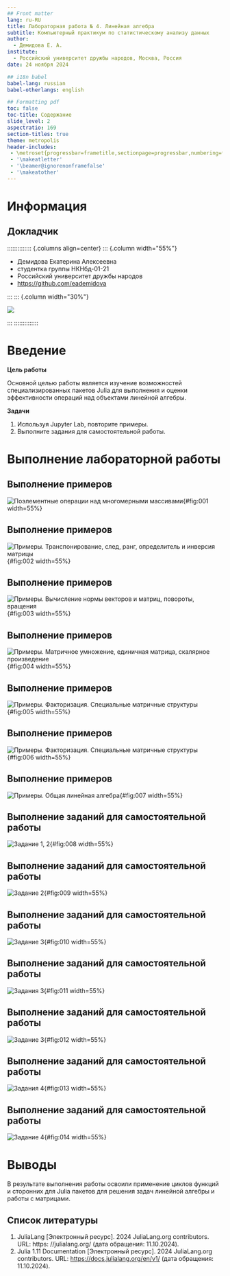 ```yaml
---
## Front matter
lang: ru-RU
title: Лабораторная работа № 4. Линейная алгебра
subtitle: Компьютерный практикум по статистическому анализу данных
author:
  - Демидова Е. А.
institute:
  - Российский университет дружбы народов, Москва, Россия
date: 24 ноября 2024

## i18n babel
babel-lang: russian
babel-otherlangs: english

## Formatting pdf
toc: false
toc-title: Содержание
slide_level: 2
aspectratio: 169
section-titles: true
theme: metropolis
header-includes:
 - \metroset{progressbar=frametitle,sectionpage=progressbar,numbering=fraction}
 - '\makeatletter'
 - '\beamer@ignorenonframefalse'
 - '\makeatother'
---
```


# Информация

## Докладчик

:::::::::::::: {.columns align=center}
::: {.column width="55%"}

  * Демидова Екатерина Алексеевна
  * студентка группы НКНбд-01-21
  * Российский университет дружбы народов
  * <https://github.com/eademidova>

:::
::: {.column width="30%"}

![](./image/ava.jpg)

:::
::::::::::::::

# Введение

**Цель работы**

Основной целью работы является изучение возможностей специализированных пакетов Julia для выполнения и оценки эффективности операций над объектами линейной алгебры.

**Задачи**

1. Используя Jupyter Lab, повторите примеры.
2. Выполните задания для самостоятельной работы.

# Выполнение лабораторной работы

## Выполнение примеров

![Поэлементные операции над многомерными массивами](image/1.png){#fig:001 width=55%}

## Выполнение примеров

![Примеры. Транспонирование, след, ранг, определитель и инверсия матрицы](image/2.png){#fig:002 width=55%}

## Выполнение примеров

![Примеры. Вычисление нормы векторов и матриц, повороты, вращения](image/3.png){#fig:003 width=55%}

## Выполнение примеров

![Примеры. Матричное умножение, единичная матрица, скалярное произведение](image/4.png){#fig:004 width=55%}

## Выполнение примеров

![Примеры. Факторизация. Специальные матричные структуры](image/5.png){#fig:005 width=55%}

## Выполнение примеров

![Примеры. Факторизация. Специальные матричные структуры](image/6.png){#fig:006 width=55%}

## Выполнение примеров

![Примеры. Общая линейная алгебра](image/7.png){#fig:007 width=55%}

## Выполнение заданий для самостоятельной работы

![Задание 1, 2](image/8.png){#fig:008 width=55%}

## Выполнение заданий для самостоятельной работы

![Задание 2](image/9.png){#fig:009 width=55%}


## Выполнение заданий для самостоятельной работы

![Задание 3](image/10.png){#fig:010 width=55%}


## Выполнение заданий для самостоятельной работы

![Задания 3](image/11.png){#fig:011 width=55%}


## Выполнение заданий для самостоятельной работы

![Задание 3](image/12.png){#fig:012 width=55%}


## Выполнение заданий для самостоятельной работы

![Задания 4](image/13.png){#fig:013 width=55%}


## Выполнение заданий для самостоятельной работы

![Задание 4](image/14.png){#fig:014 width=55%}


# Выводы

В результате выполнения работы освоили применение циклов функций и сторонних для Julia пакетов для решения задач линейной алгебры и работы с матрицами.


## Список литературы

1. JuliaLang [Электронный ресурс]. 2024 JuliaLang.org contributors. URL: https: //julialang.org/ (дата обращения: 11.10.2024).
2. Julia 1.11 Documentation [Электронный ресурс]. 2024 JuliaLang.org contributors. URL: https://docs.julialang.org/en/v1/ (дата обращения: 11.10.2024).